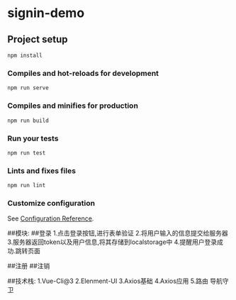 # signin-demo

## Project setup
```
npm install
```

### Compiles and hot-reloads for development
```
npm run serve
```

### Compiles and minifies for production
```
npm run build
```

### Run your tests
```
npm run test
```

### Lints and fixes files
```
npm run lint
```

### Customize configuration
See [Configuration Reference](https://cli.vuejs.org/config/).

   ##模块:
##登录
    1.点击登录按钮,进行表单验证
    2.将用户输入的信息提交给服务器
    3.服务器返回token以及用户信息,将其存储到localstorage中
    4.提醒用户登录成功.跳转页面

##注册
##注销

   ##技术栈:
    1.Vue-Cli@3
    2.Elenment-UI
    3.Axios基础
    4.Axios应用
    5.路由 导航守卫